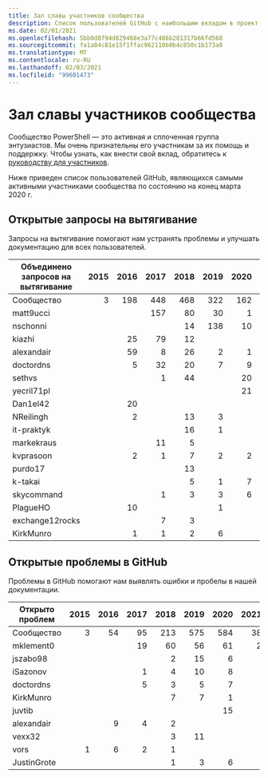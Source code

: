 ```yaml
---
title: Зал славы участников сообщества
description: Список пользователей GitHub с наибольшим вкладом в проект PowerShell-doc.
ms.date: 02/01/2021
ms.openlocfilehash: 5bb0d8f94d829468e3a77c486b281317b66fd568
ms.sourcegitcommit: fa1a84c81e15f1ffac962110b0b4c850c1b173a0
ms.translationtype: MT
ms.contentlocale: ru-RU
ms.lasthandoff: 02/03/2021
ms.locfileid: "99601473"
---
```

# <a name="community-contributor-hall-of-fame"></a>Зал славы участников сообщества

Сообщество PowerShell — это активная и сплоченная группа энтузиастов. Мы очень признательны его участникам за их помощь и поддержку. Чтобы узнать, как внести свой вклад, обратитесь к [руководству для участников][contrib].

Ниже приведен список пользователей GitHub, являющихся самыми активными участниками сообщества по состоянию на конец марта 2020 г.

## <a name="pull-requests-opened"></a>Открытые запросы на вытягивание

Запросы на вытягивание помогают нам устранять проблемы и улучшать документацию для всех пользователей.

| Объединено запросов на вытягивание | 2015 | 2016 | 2017 | 2018 | 2019 | 2020 | 2021 | Grand Total |
| --------------- | ---: | ---: | ---: | ---: | ---: | ---: | ---: | ----------: |
| Сообщество       |    3 |  198 |  448 |  468 |  322 |  162 |   14 |        1615 |
| matt9ucci       |      |      |  157 |   80 |   30 |    1 |      |         268 |
| nschonni        |      |      |      |   14 |  138 |   10 |      |         162 |
| kiazhi          |      |   25 |   79 |   12 |      |      |      |         116 |
| alexandair      |      |   59 |    8 |   26 |    2 |    1 |      |          96 |
| doctordns       |      |    5 |   32 |   20 |    7 |    9 |      |          73 |
| sethvs          |      |      |    1 |   44 |      |   20 |      |          65 |
| yecril71pl      |      |      |      |      |      |   21 |      |          21 |
| Dan1el42        |      |   20 |      |      |      |      |      |          20 |
| NReilingh       |      |    2 |      |   13 |    3 |      |      |          18 |
| it-praktyk      |      |      |      |   16 |    1 |      |      |          17 |
| markekraus      |      |      |   11 |    5 |      |      |      |          16 |
| kvprasoon       |      |    2 |    1 |    7 |    2 |    2 |      |          14 |
| purdo17         |      |      |      |   13 |      |      |      |          13 |
| k-takai         |      |      |      |    5 |    1 |    7 |      |          13 |
| skycommand      |      |      |    1 |    3 |    3 |    6 |      |          13 |
| PlagueHO        |      |   10 |      |      |    1 |      |      |          11 |
| exchange12rocks |      |      |    7 |    3 |      |      |      |          10 |
| KirkMunro       |      |    1 |    1 |    2 |    6 |      |      |          10 |

## <a name="github-issues-opened"></a>Открытые проблемы в GitHub

Проблемы в GitHub помогают нам выявлять ошибки и пробелы в нашей документации.

| Открыто проблем | 2015 | 2016 | 2017 | 2018 | 2019 | 2020 | 2021 | Grand Total |
| ------------------ | ---: | ---: | ---: | ---: | ---: | ---: | ---: | ----------: |
| Сообщество          |    3 |   54 |   95 |  213 |  575 |  584 |   38 |        1562 |
| mklement0          |      |      |   19 |   60 |   56 |   61 |    2 |         198 |
| jszabo98           |      |      |      |    2 |   15 |    6 |      |          23 |
| iSazonov           |      |      |    1 |    4 |   10 |    8 |      |          23 |
| doctordns          |      |      |    5 |    3 |    5 |    7 |      |          20 |
| KirkMunro          |      |      |      |    7 |    7 |    1 |      |          15 |
| juvtib             |      |      |      |      |      |   15 |      |          15 |
| alexandair         |      |    9 |    4 |    2 |      |      |      |          15 |
| vexx32             |      |      |      |    3 |   11 |      |      |          14 |
| vors               |    1 |    6 |    2 |    1 |      |      |      |          10 |
| JustinGrote        |      |      |      |    1 |    3 |    6 |      |          10 |

<!-- Link references -->
[contrib]: contributing/overview.md
